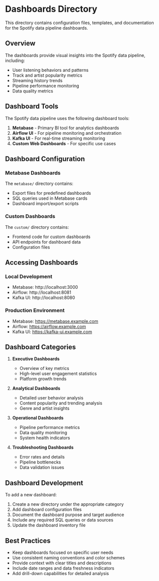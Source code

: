 # Dashboards Directory

This directory contains configuration files, templates, and documentation for the Spotify data pipeline dashboards.

## Overview

The dashboards provide visual insights into the Spotify data pipeline, including:

- User listening behaviors and patterns
- Track and artist popularity metrics
- Streaming history trends
- Pipeline performance monitoring
- Data quality metrics

## Dashboard Tools

The Spotify data pipeline uses the following dashboard tools:

1. **Metabase** - Primary BI tool for analytics dashboards
2. **Airflow UI** - For pipeline monitoring and orchestration
3. **Kafka UI** - For real-time streaming monitoring
4. **Custom Web Dashboards** - For specific use cases

## Dashboard Configuration

### Metabase Dashboards

The `metabase/` directory contains:
- Export files for predefined dashboards
- SQL queries used in Metabase cards
- Dashboard import/export scripts

### Custom Dashboards

The `custom/` directory contains:
- Frontend code for custom dashboards
- API endpoints for dashboard data
- Configuration files

## Accessing Dashboards

### Local Development

- Metabase: http://localhost:3000
- Airflow: http://localhost:8081
- Kafka UI: http://localhost:8080

### Production Environment

- Metabase: https://metabase.example.com
- Airflow: https://airflow.example.com
- Kafka UI: https://kafka-ui.example.com

## Dashboard Categories

1. **Executive Dashboards**
   - Overview of key metrics
   - High-level user engagement statistics
   - Platform growth trends

2. **Analytical Dashboards**
   - Detailed user behavior analysis
   - Content popularity and trending analysis
   - Genre and artist insights

3. **Operational Dashboards**
   - Pipeline performance metrics
   - Data quality monitoring
   - System health indicators

4. **Troubleshooting Dashboards**
   - Error rates and details
   - Pipeline bottlenecks
   - Data validation issues

## Dashboard Development

To add a new dashboard:

1. Create a new directory under the appropriate category
2. Add dashboard configuration files
3. Document the dashboard purpose and target audience
4. Include any required SQL queries or data sources
5. Update the dashboard inventory file

## Best Practices

- Keep dashboards focused on specific user needs
- Use consistent naming conventions and color schemes
- Provide context with clear titles and descriptions
- Include date ranges and data freshness indicators
- Add drill-down capabilities for detailed analysis 